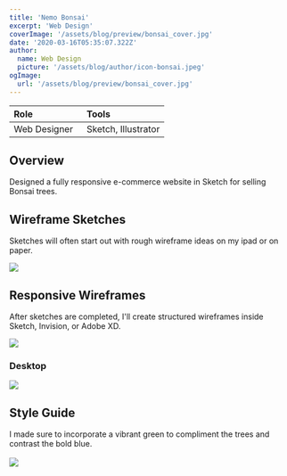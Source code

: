 ```yaml
---
title: 'Nemo Bonsai'
excerpt: 'Web Design'
coverImage: '/assets/blog/preview/bonsai_cover.jpg'
date: '2020-03-16T05:35:07.322Z'
author:
  name: Web Design
  picture: '/assets/blog/author/icon-bonsai.jpeg'
ogImage:
  url: '/assets/blog/preview/bonsai_cover.jpg'
---
```


| Role   | Tools    | 
| :----- | :------- |
| Web Designer &nbsp;| Sketch, Illustrator |

## Overview 

Designed a fully responsive e-commerce website in Sketch for selling Bonsai trees. 

## Wireframe Sketches

Sketches will often start out with rough wireframe ideas on my ipad or on paper.

<img src="/assets/blog/project-content/bonsai_sketch.jpg" onerror="this.onerror=null; this.src='/assets/blog/project-content/bonsai_sketch.jpg'">

## Responsive Wireframes

After sketches are completed, I'll create structured wireframes inside Sketch, Invision, or Adobe XD. 

<img src="/assets/blog/project-content/Bloovu_StyleGuide-05.webp" onerror="this.onerror=null; this.src='/assets/blog/project-content/bonsai_wireframe.png'">

### Desktop 

<img src="/assets/blog/project-content/Bloovu_StyleGuide-05.webp" onerror="this.onerror=null; this.src='/assets/blog/project-content/bonsaidesktop.jpg'">

## Style Guide
I made sure to incorporate a vibrant green to compliment the trees and contrast the bold blue.
<br></br>
<img src="/assets/blog/project-content/bonsai_styleguide.jpg" onerror="this.onerror=null; this.src='/assets/blog/project-content/bonsai_styleguide.jpg'">


